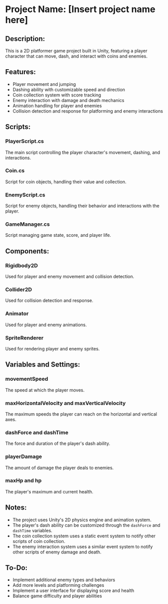 # Project Name: [Insert project name here]

## Description:
This is a 2D platformer game project built in Unity, featuring a player character that can move, dash, and interact with coins and enemies.

## Features:

* Player movement and jumping
* Dashing ability with customizable speed and direction
* Coin collection system with score tracking
* Enemy interaction with damage and death mechanics
* Animation handling for player and enemies
* Collision detection and response for platforming and enemy interactions

## Scripts:

### PlayerScript.cs
The main script controlling the player character's movement, dashing, and interactions.

### Coin.cs
Script for coin objects, handling their value and collection.

### EnemyScript.cs
Script for enemy objects, handling their behavior and interactions with the player.

### GameManager.cs
Script managing game state, score, and player life.

## Components:

### Rigidbody2D
Used for player and enemy movement and collision detection.

### Collider2D
Used for collision detection and response.

### Animator
Used for player and enemy animations.

### SpriteRenderer
Used for rendering player and enemy sprites.

## Variables and Settings:

### movementSpeed
The speed at which the player moves.

### maxHorizontalVelocity and maxVerticalVelocity
The maximum speeds the player can reach on the horizontal and vertical axes.

### dashForce and dashTime
The force and duration of the player's dash ability.

### playerDamage
The amount of damage the player deals to enemies.

### maxHp and hp
The player's maximum and current health.

## Notes:

* The project uses Unity's 2D physics engine and animation system.
* The player's dash ability can be customized through the `dashForce` and `dashTime` variables.
* The coin collection system uses a static event system to notify other scripts of coin collection.
* The enemy interaction system uses a similar event system to notify other scripts of enemy damage and death.

## To-Do:

* Implement additional enemy types and behaviors
* Add more levels and platforming challenges
* Implement a user interface for displaying score and health
* Balance game difficulty and player abilities
